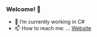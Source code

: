 ### Welcome! 👋


- 🔭 I’m currently working in C#
- 📫 How to reach me: ... [Website](https://nicholson.codes/)


